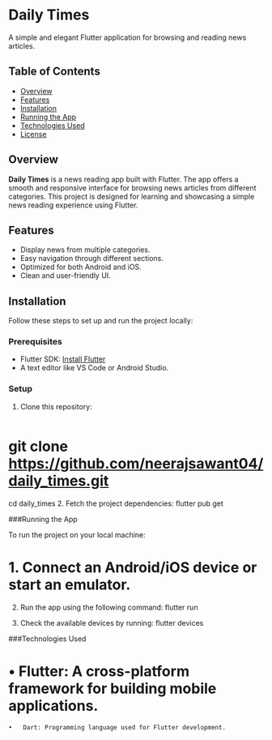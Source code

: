 # Daily Times

A simple and elegant Flutter application for browsing and reading news articles.

## Table of Contents
- [Overview](#overview)
- [Features](#features)
- [Installation](#installation)
- [Running the App](#running-the-app)
- [Technologies Used](#technologies-used)
- [License](#license)

## Overview

**Daily Times** is a news reading app built with Flutter. The app offers a smooth and responsive interface for browsing news articles from different categories. This project is designed for learning and showcasing a simple news reading experience using Flutter.

## Features
- Display news from multiple categories.
- Easy navigation through different sections.
- Optimized for both Android and iOS.
- Clean and user-friendly UI.

## Installation

Follow these steps to set up and run the project locally:

### Prerequisites
- Flutter SDK: [Install Flutter](https://flutter.dev/docs/get-started/install)
- A text editor like VS Code or Android Studio.

### Setup

1. Clone this repository:
   ```bash
  # git clone https://github.com/neerajsawant04/daily_times.git
   cd daily_times
2. Fetch the project dependencies:
    flutter pub get

###Running the App

To run the project on your local machine:

#	1.	Connect an Android/iOS device or start an emulator.
  2.	Run the app using the following command:
      flutter run

  3.  Check the available devices by running:
      flutter devices

###Technologies Used

#	•	Flutter: A cross-platform framework for building mobile applications.
	•	Dart: Programming language used for Flutter development.

 
   
